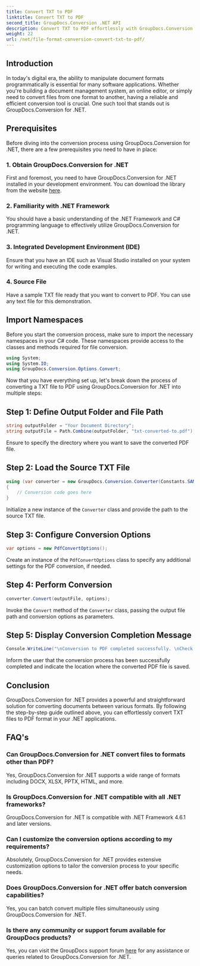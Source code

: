 ```yaml
---
title: Convert TXT to PDF
linktitle: Convert TXT to PDF
second_title: GroupDocs.Conversion .NET API
description: Convert TXT to PDF effortlessly with GroupDocs.Conversion for .NET. Follow our step-by-step guide for seamless document format conversion.
weight: 22
url: /net/file-format-conversion-convert-txt-to-pdf/
---
```

## Introduction
In today's digital era, the ability to manipulate document formats programmatically is essential for many software applications. Whether you're building a document management system, an online editor, or simply need to convert files from one format to another, having a reliable and efficient conversion tool is crucial. One such tool that stands out is GroupDocs.Conversion for .NET.
## Prerequisites
Before diving into the conversion process using GroupDocs.Conversion for .NET, there are a few prerequisites you need to have in place:
### 1. Obtain GroupDocs.Conversion for .NET
First and foremost, you need to have GroupDocs.Conversion for .NET installed in your development environment. You can download the library from the website [here](https://releases.groupdocs.com/conversion/net/).
### 2. Familiarity with .NET Framework
You should have a basic understanding of the .NET Framework and C# programming language to effectively utilize GroupDocs.Conversion for .NET.
### 3. Integrated Development Environment (IDE)
Ensure that you have an IDE such as Visual Studio installed on your system for writing and executing the code examples.
### 4. Source File
Have a sample TXT file ready that you want to convert to PDF. You can use any text file for this demonstration.

## Import Namespaces
Before you start the conversion process, make sure to import the necessary namespaces in your C# code. These namespaces provide access to the classes and methods required for file conversion.

```csharp
using System;
using System.IO;
using GroupDocs.Conversion.Options.Convert;
```
Now that you have everything set up, let's break down the process of converting a TXT file to PDF using GroupDocs.Conversion for .NET into multiple steps:
## Step 1: Define Output Folder and File Path
```csharp
string outputFolder = "Your Document Directory";
string outputFile = Path.Combine(outputFolder, "txt-converted-to.pdf");
```
Ensure to specify the directory where you want to save the converted PDF file.
## Step 2: Load the Source TXT File
```csharp
using (var converter = new GroupDocs.Conversion.Converter(Constants.SAMPLE_TXT))
{
    // Conversion code goes here
}
```
Initialize a new instance of the `Converter` class and provide the path to the source TXT file.
## Step 3: Configure Conversion Options
```csharp
var options = new PdfConvertOptions();
```
Create an instance of the `PdfConvertOptions` class to specify any additional settings for the PDF conversion, if needed.
## Step 4: Perform Conversion
```csharp
converter.Convert(outputFile, options);
```
Invoke the `Convert` method of the `Converter` class, passing the output file path and conversion options as parameters.
## Step 5: Display Conversion Completion Message
```csharp
Console.WriteLine("\nConversion to PDF completed successfully. \nCheck output in {0}", outputFolder);
```
Inform the user that the conversion process has been successfully completed and indicate the location where the converted PDF file is saved.

## Conclusion
GroupDocs.Conversion for .NET provides a powerful and straightforward solution for converting documents between various formats. By following the step-by-step guide outlined above, you can effortlessly convert TXT files to PDF format in your .NET applications.
## FAQ's
### Can GroupDocs.Conversion for .NET convert files to formats other than PDF?
Yes, GroupDocs.Conversion for .NET supports a wide range of formats including DOCX, XLSX, PPTX, HTML, and more.
### Is GroupDocs.Conversion for .NET compatible with all .NET frameworks?
GroupDocs.Conversion for .NET is compatible with .NET Framework 4.6.1 and later versions.
### Can I customize the conversion options according to my requirements?
Absolutely, GroupDocs.Conversion for .NET provides extensive customization options to tailor the conversion process to your specific needs.
### Does GroupDocs.Conversion for .NET offer batch conversion capabilities?
Yes, you can batch convert multiple files simultaneously using GroupDocs.Conversion for .NET.
### Is there any community or support forum available for GroupDocs products?
Yes, you can visit the GroupDocs support forum [here](https://forum.groupdocs.com/c/conversion/11) for any assistance or queries related to GroupDocs.Conversion for .NET.
